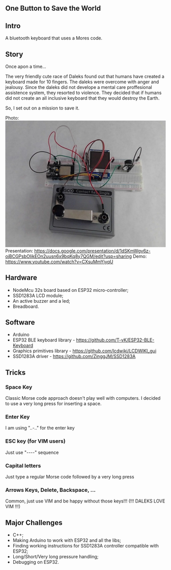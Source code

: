 ## One Button to Save the World
## Intro
A bluetooth keyboard that uses a Mores code.
## Story
Once apon a time...

The very friendly cute race of Daleks found out that humans have created a keyboard made for 10 fingers. The daleks were overcome with anger and jealousy. Since the daleks did not develope a mental care proffesional assistence system, they resorted to violence. They decided that if humans did not create an all inclusive keyboard that they would destroy the Earth.

So, I set out on a mission to save it.

Photo: ![Photo](IMG_20200827_144915.jpg)
Presentation: https://docs.google.com/presentation/d/1dSKmWgv6z-ojBCGPsbOlikEOn2uusn6x9bqKq8y7QGM/edit?usp=sharing
Demo: https://www.youtube.com/watch?v=CXsuMmYjyqU

## Hardware
* NodeMcu 32s board based on ESP32 micro-controller;
* SSD1283A LCD module;
* An active buzzer and a led;
* Breadboard.
## Software
* Arduino
* ESP32 BLE keyboard library - https://github.com/T-vK/ESP32-BLE-Keyboard
* Graphics primitives library - https://github.com/lcdwiki/LCDWIKI_gui
* SSD1283A driver - https://github.com/ZinggJM/SSD1283A
## Tricks
### Space Key
Classic Morse code approach doesn't play well with computers. I decided to use a very long press for inserting a space.
### Enter Key
I am using "..-.." for the enter key
### ESC key (for VIM users)
Just use "----" sequence
### Capital letters
Just type a regular Morse code followed by a very long press
### Arrows Keys, Delete, Backspace, ...
Common, just use VIM and be happy without those keys!!! (!!! DALEKS LOVE VIM !!!)
## Major Challenges
* C++;
* Making Arduino to work with ESP32 and all the libs;
* Finding working instructions for SSD1283A controller compatible with ESP32;
* Long/Short/Very long pressure handling;
* Debugging on ESP32.
